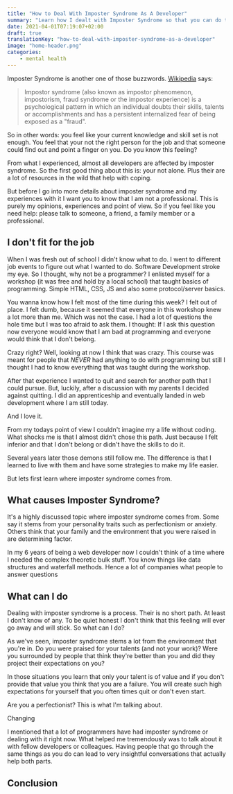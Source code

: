 ```yaml
---
title: "How to Deal With Imposter Syndrome As A Developer"
summary: "Learn how I dealt with Imposter Syndrome so that you can do too."
date: 2021-04-01T07:19:07+02:00
draft: true
translationKey: "how-to-deal-with-imposter-syndrome-as-a-developer"
image: "home-header.png"
categories: 
    - mental health
---
```


Imposter Syndrome is another one of those buzzwords. [Wikipedia](https://en.wikipedia.org/wiki/Impostor_syndrome) says:
>Impostor syndrome (also known as impostor phenomenon, impostorism, fraud syndrome or the impostor experience) is a psychological pattern in which an individual doubts their skills, talents or accomplishments and has a persistent internalized fear of being exposed as a "fraud".

So in other words: you feel like your current knowledge and skill set is not enough. You feel that your not the right person for the job and that someone could find out and point a finger on you. Do you know this feeling?

From what I experienced, almost all developers are affected by imposter syndrome. So the first good thing about this is: your not alone. Plus their are a lot of resources in the wild that help with coping.

But before I go into more details about imposter syndrome and my experiences with it I want you to know that I am not a professional. This is purely my opinions, experiences and point of view. So if you feel like you need help: please talk to someone, a friend, a family member or a professional.

## I don't fit for the job

When I was fresh out of school I didn't know what to do. I went to different job events to figure out what I wanted to do. Software Development stroke my eye. So I thought, why not be a programmer? I enlisted myself for a workshop (it was free and hold by a local school) that taught basics of programming. Simple HTML, CSS, JS and also some protocol/server basics.

You wanna know how I felt most of the time during this week? I felt out of place. I felt dumb, because it seemed that everyone in this workshop knew a lot more than me. Which was not the case. I had a lot of questions the hole time but I was too afraid to ask them. I thought: If I ask this question now everyone would know that I am bad at programming and everyone would think that I don't belong.

Crazy right? Well, looking at now I think that was crazy. This course was meant for people that *NEVER* had anything to do with programming but still I thought I had to know everything that was taught during the workshop.

After that experience I wanted to quit and search for another path that I could pursue. But, luckily, after a discussion with my parents I decided against quitting. I did an apprenticeship and eventually landed in web development where I am still today. 

And I love it.

From my todays point of view I couldn't imagine my a life without coding. What shocks me is that I almost didn't chose this path. Just because I felt inferior and that I don't belong or didn't have the skills to do it.

Several years later those demons still follow me. The difference is that I learned to live with them and have some strategies to make my life easier.

But lets first learn where imposter syndrome comes from. 

##  What causes Imposter Syndrome?

It's a highly discussed topic where imposter syndrome comes from. Some say it stems from your personality traits such as perfectionism or anxiety. Others think that your family and the environment that you were raised in are determining factor. 

In my 6 years of being a web developer now I couldn't think of a time where I needed the complex theoretic bulk stuff. You know things like data structures and waterfall methods. Hence a lot of companies what people to answer questions 

## What can I do

Dealing with imposter syndrome is a process. Their is no short path. At least I don't know of any. To be quiet honest I don't think that this feeling will ever go away and will stick. So what can I do?

As we've seen, imposter syndrome stems a lot from the environment that you're in. Do you were praised for your talents (and not your work)? Were you surrounded by people that think they're better than you and did they project their expectations on you? 

In those situations you learn that only your talent is of value and if you don't provide that value you think that you are a failure. You will create such high expectations for yourself that you often times quit or don't even start. 

Are you a perfectionist? This is what I'm talking about. 

Changing 

I mentioned that a lot of programmers have had imposter syndrome or dealing with it right now. What helped me tremendously was to talk about it with fellow developers or colleagues. Having people that go through the same things as you do can lead to very insightful conversations that actually help both parts.

## Conclusion
